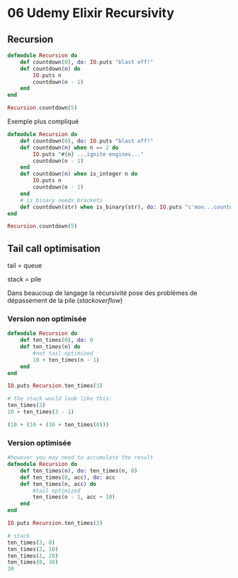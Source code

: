 # 06 Udemy Elixir Recursivity

## Recursion

```elixir
defmodule Recursion do
    def countdown(0), do: IO.puts "blast off!"
    def countdown(n) do
        IO.puts n
        countdown(n - 1)
    end
end

Recursion.countdown(5)
```

Exemple plus compliqué

```elixir
defmodule Recursion do
    def countdown(0), do: IO.puts "blast off!"
    def countdown(n) when n == 2 do
        IO.puts "#{n} ...ignite engines..."
        countdown(n - 1)
    end
    def countdown(n) when is_integer n do
        IO.puts n
        countdown(n - 1)
    end
    # is_binary needs brackets
    def countdown(str) when is_binary(str), do: IO.puts "c'mon...countdown is a number!"
end

Recursion.countdown(5)
```

## Tail call optimisation

tail = queue

stack = pile

Dans beaucoup de langage la récursivité pose des problèmes de dépassement de la pile (*stackoverflow*)



### Version non optimisée

```elixir
defmodule Recursion do
    def ten_times(0), do: 0
    def ten_times(n) do
        #not tail optimized
        10 + ten_times(n - 1)
    end
end

IO.puts Recursion.ten_times(3)

# the stack would look like this:
ten_times(3)
10 + ten_times(3 - 1)

(10 + (10 + (10 + ten_times(0)))
```

### Version optimisée

```elixir
#however you may need to accumulate the result
defmodule Recursion do
    def ten_times(n), do: ten_times(n, 0)
    def ten_times(0, acc), do: acc
    def ten_times(n, acc) do
        #tail optimized
        ten_times(n - 1, acc + 10)
    end
end

IO.puts Recursion.ten_times(3)

# stack
ten_times(3, 0)
ten_times(2, 10)
ten_times(1, 20)
ten_times(0, 30)
30
```

